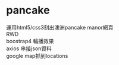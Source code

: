 # pancake

運用html5/css3刻出澳洲pancake manor網頁<br>
RWD<br>
boostrap4 輪播效果<br>
axios 串接json資料<br>
google map抓到locations<br>

